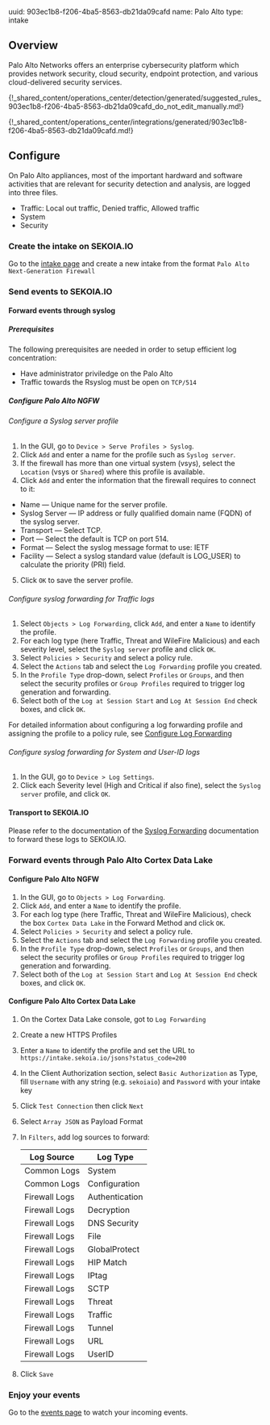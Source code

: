 uuid: 903ec1b8-f206-4ba5-8563-db21da09cafd
name: Palo Alto
type: intake

## Overview

Palo Alto Networks offers an enterprise cybersecurity platform which provides network security, cloud security, endpoint protection, and various cloud-delivered security services.


{!_shared_content/operations_center/detection/generated/suggested_rules_903ec1b8-f206-4ba5-8563-db21da09cafd_do_not_edit_manually.md!}

{!_shared_content/operations_center/integrations/generated/903ec1b8-f206-4ba5-8563-db21da09cafd.md!}

## Configure

On Palo Alto appliances, most of the important hardward and software activities that are relevant for security detection and analysis, are logged into three files.

- Traffic: Local out traffic, Denied traffic, Allowed traffic
- System
- Security

### Create the intake on SEKOIA.IO

Go to the [intake page](https://app.sekoia.io/operations/intakes) and create a new intake from the format `Palo Alto Next-Generation Firewall`

### Send events to SEKOIA.IO

#### Forward events through syslog

##### Prerequisites

The following prerequisites are needed in order to setup efficient log concentration:

- Have administrator priviledge on the Palo Alto
- Traffic towards the Rsyslog must be open on `TCP/514`

##### Configure Palo Alto NGFW

###### Configure a Syslog server profile

1. In the GUI, go to `Device > Serve Profiles > Syslog`.
2. Click `Add` and enter a name for the profile such as `Syslog server`.
3. If the firewall has more than one virtual system (vsys), select the `Location` (vsys or `Shared`) where this profile is available.
4. Click `Add` and enter the information that the firewall requires to connect to it:

- Name — Unique name for the server profile.
- Syslog Server — IP address or fully qualified domain name (FQDN) of the syslog server.
- Transport — Select TCP.
- Port — Select the default is TCP on port 514.
- Format — Select the syslog message format to use: IETF
- Facility — Select a syslog standard value (default is LOG_USER) to calculate the priority (PRI) field.

5. Click `OK` to save the server profile.

###### Configure syslog forwarding for Traffic logs

1. Select `Objects > Log Forwarding`, click `Add`, and enter a `Name` to identify the profile.
2. For each log type (here Traffic, Threat and WileFire Malicious) and each severity level, select the `Syslog server` profile and click `OK`.
3. Select `Policies > Security` and select a policy rule.
4. Select the `Actions` tab and select the `Log Forwarding` profile you created.
5. In the `Profile Type` drop-down, select `Profiles` or `Groups`, and then select the security profiles or `Group Profiles` required to trigger log generation and forwarding.
6. Select both of the `Log at Session Start` and `Log At Session End` check boxes, and click `OK`.

For detailed information about configuring a log forwarding profile and assigning the profile to a policy rule, see [Configure Log Forwarding](https://docs.paloaltonetworks.com/pan-os/9-1/pan-os-admin/monitoring/configure-log-forwarding.html#id1443a62b-8a0b-41db-a08d-5df934bf0ffc)

###### Configure syslog forwarding for System and User-ID logs

1. In the GUI, go to `Device > Log Settings`.
2. Click each Severity level (High and Critical if also fine), select the `Syslog server` profile, and click `OK`.

#### Transport to SEKOIA.IO

Please refer to the documentation of the [Syslog Forwarding](../../../ingestion_methods/sekoiaio_docker_concentrator/) documentation to forward these logs to SEKOIA.IO.

### Forward events through Palo Alto Cortex Data Lake

#### Configure Palo Alto NGFW

1. In the GUI, go to `Objects > Log Forwarding`.
2. Click `Add`, and enter a `Name` to identify the profile.
3. For each log type (here Traffic, Threat and WileFire Malicious), check the box `Cortex Data Lake` in the Forward Method and click `OK`.
4. Select `Policies > Security` and select a policy rule.
5. Select the `Actions` tab and select the `Log Forwarding` profile you created.
6. In the `Profile Type` drop-down, select `Profiles` or `Groups`, and then select the security profiles or `Group Profiles` required to trigger log generation and forwarding.
7. Select both of the `Log at Session Start` and `Log At Session End` check boxes, and click `OK`.

#### Configure Palo Alto Cortex Data Lake

1. On the Cortex Data Lake console, got to `Log Forwarding`
2. Create a new HTTPS Profiles
3. Enter a `Name` to identify the profile and set the URL to `https://intake.sekoia.io/jsons?status_code=200`
4. In the Client Authorization section, select `Basic Authorization` as Type, fill `Username` with any string (e.g. `sekoiaio`) and `Password` with your intake key
5. Click `Test Connection` then click `Next`
6. Select `Array JSON` as Payload Format
7. In `Filters`, add log sources to forward:

	|  Log Source   |  Log Type      |
	| ------------- | -------------- |
	| Common Logs   | System         |
	| Common Logs   | Configuration  |
	| Firewall Logs | Authentication |
	| Firewall Logs | Decryption     |
	| Firewall Logs | DNS Security   |
	| Firewall Logs | File           |
	| Firewall Logs | GlobalProtect  |
	| Firewall Logs | HIP Match      |
	| Firewall Logs | IPtag          |
	| Firewall Logs | SCTP           |
	| Firewall Logs | Threat         |
	| Firewall Logs | Traffic        |
	| Firewall Logs | Tunnel         |
	| Firewall Logs | URL            |
	| Firewall Logs | UserID         |

8. Click `Save`

### Enjoy your events
Go to the [events page](https://app.sekoia.io/operations/events) to watch your incoming events.
